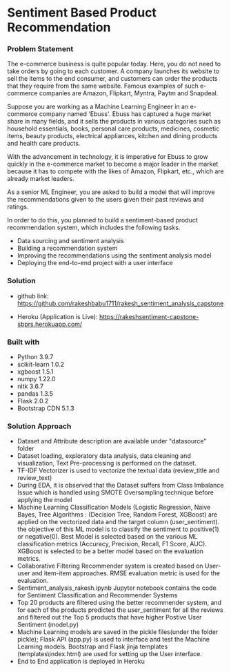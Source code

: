 # Sentiment Based Product Recommendation

### Problem Statement

The e-commerce business is quite popular today. Here, you do not need to take orders by going to each customer. A company launches its website to sell the items to the end consumer, and customers can order the products that they require from the same website. Famous examples of such e-commerce companies are Amazon, Flipkart, Myntra, Paytm and Snapdeal.

Suppose you are working as a Machine Learning Engineer in an e-commerce company named 'Ebuss'. Ebuss has captured a huge market share in many fields, and it sells the products in various categories such as household essentials, books, personal care products, medicines, cosmetic items, beauty products, electrical appliances, kitchen and dining products and health care products.

With the advancement in technology, it is imperative for Ebuss to grow quickly in the e-commerce market to become a major leader in the market because it has to compete with the likes of Amazon, Flipkart, etc., which are already market leaders.

As a senior ML Engineer, you are asked to build a model that will improve the recommendations given to the users given their past reviews and ratings.

In order to do this, you planned to build a sentiment-based product recommendation system, which includes the following tasks.

- Data sourcing and sentiment analysis 
- Building a recommendation system 
- Improving the recommendations using the sentiment analysis model 
- Deploying the end-to-end project with a user interface

### Solution

* github link: https://github.com/rakeshbabu1711/rakesh_sentiment_analysis_capstone

* Heroku (Application is Live): https://rakeshsentiment-capstone-sbprs.herokuapp.com/

### Built with

* Python 3.9.7
* scikit-learn 1.0.2
* xgboost 1.5.1
* numpy 1.22.0
* nltk 3.6.7
* pandas 1.3.5
* Flask 2.0.2
* Bootstrap CDN 5.1.3

### Solution Approach

* Dataset and Attribute description are available under "datasource" folder
* Dataset loading, exploratory data analysis, data cleaning and visualization, Text Pre-processing is performed on the dataset.
* TF-IDF Vectorizer is used to vectorize the textual data (review_title and review_text)
* During EDA, it is observed that the Dataset suffers from Class Imbalance Issue which is handled using SMOTE Oversampling technique before applying the model
* Machine Learning Classification Models (Logistic Regression, Naive Bayes, Tree Algorithms : (Decision Tree, Random Forest, XGBoost) are applied on the vectorized data and the target column (user_sentiment). the objective of this ML model is to classify the sentiment to positive(1) or negative(0). Best Model is selected based on the various ML classification metrics (Accuracy, Precision, Recall, F1 Score, AUC). XGBoost is selected to be a better model based on the evaluation metrics.
*  Collaborative Filtering Recommender system is created based on User-user and item-item approaches. RMSE evaluation metric is used for the evaluation.
*  Sentiment_analysis_rakesh.ipynb Jupyter notebook contains the code for Sentiment Classification and Recommender Systems
*  Top 20 products are filtered using the better recommender system, and for each of the products predicted the user_sentiment for all the reviews and filtered out the Top 5 products that have higher Postive User Sentiment (model.py)
*  Machine Learning models are saved in the pickle files(under the folder pickle\); Flask API (app.py) is used to interface and test the Machine Learning models. Bootstrap and Flask jinja templates (templates\index.html) are used for setting up the User interface.
*  End to End application is deployed in Heroku
